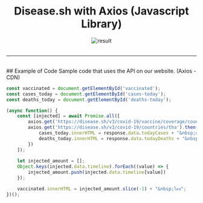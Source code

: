 <h1 align="center">Disease.sh with Axios (Javascript Library)</h1>

<p align="center">
  <img src="https://i.imgur.com/9bCRbMm.jpg" alt="result" /><br>
  <br>
</p>

<hr>
<br>
## Example of Code
Sample code that uses the API on our website. (Axios - CDN)

```js
const vaccinated = document.getElementById('vaccinated');
const cases_today = document.getElementById('cases-today');
const deaths_today = document.getElementById('deaths-today');

(async function() {
    const [injected] = await Promise.all([
        axios.get('https://disease.sh/v3/covid-19/vaccine/coverage/countries/Thailand'),
        axios.get('https://disease.sh/v3/covid-19/countries/tha').then((response) => {
            cases_today.innerHTML = response.data.todayCases + "&nbsp;เคส";
            deaths_today.innerHTML = response.data.todayDeaths + "&nbsp;คน";
        })
    ]);
    
    let injected_amount = [];
    Object.keys(injected.data.timeline).forEach((value) => {
        injected_amount.push(injected.data.timeline[value])
    });

    vaccinated.innerHTML = injected_amount.slice(-1) + "&nbsp;โดส";
})();
```
